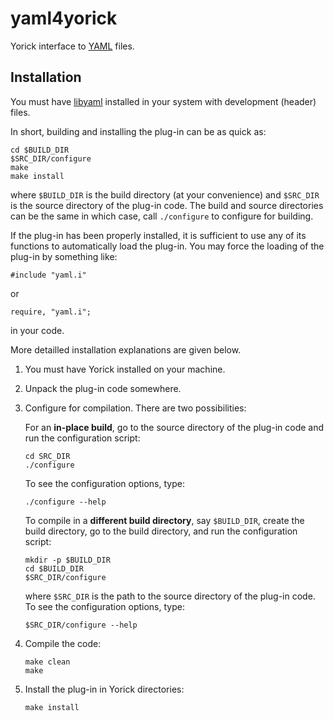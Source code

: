 yaml4yorick
===========

Yorick interface to [YAML](http://yaml.org/) files.


Installation
------------

You must have [libyaml](https://github.com/yaml/libyaml) installed in your
system with development (header) files.

In short, building and installing the plug-in can be as quick as:
````{.sh}
cd $BUILD_DIR
$SRC_DIR/configure
make
make install
````
where `$BUILD_DIR` is the build directory (at your convenience) and `$SRC_DIR`
is the source directory of the plug-in code.  The build and source directories
can be the same in which case, call `./configure` to configure for building.

If the plug-in has been properly installed, it is sufficient to use any of its
functions to automatically load the plug-in.  You may force the loading of the
plug-in by something like:
````{.cpp}
#include "yaml.i"
````
or
````{.cpp}
require, "yaml.i";
````
in your code.

More detailled installation explanations are given below.

1. You must have Yorick installed on your machine.

2. Unpack the plug-in code somewhere.

3. Configure for compilation.  There are two possibilities:

   For an **in-place build**, go to the source directory of the plug-in code
   and run the configuration script:
   ````{.sh}
   cd SRC_DIR
   ./configure
   ````
   To see the configuration options, type:
   ````{.sh}
   ./configure --help
   ````

   To compile in a **different build directory**, say `$BUILD_DIR`, create the
   build directory, go to the build directory, and run the configuration
   script:
   ````{.sh}
   mkdir -p $BUILD_DIR
   cd $BUILD_DIR
   $SRC_DIR/configure
   ````
   where `$SRC_DIR` is the path to the source directory of the plug-in code.
   To see the configuration options, type:
   ````{.sh}
   $SRC_DIR/configure --help
   ````

4. Compile the code:
   ````{.sh}
   make clean
   make
   ````

5. Install the plug-in in Yorick directories:
   ````{.sh}
   make install
   ````
